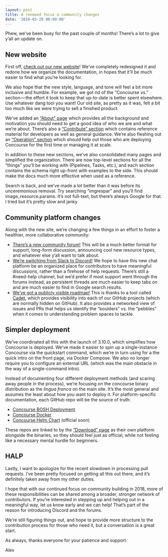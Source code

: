 ```yaml
---
layout: post
title: A renewed focus & community changes
date: '2018-03-29 00:00:00'
---
```


Phew, we’ve been busy for the past couple of months! There’s a lot to give y’all an update on.

## New website

First off, [check out our new website](https://concourse-ci.org)! We’ve completely redesigned it and redone how we organize the documentation, in hopes that it’ll be much easier to find what you’re looking for.

We also hope that the new style, language, and tone will feel a bit more inclusive and humble. For example, we got rid of the “Concourse vs.” section — the effort it took to keep that up-to-date is better spent elsewhere. Use whatever dang tool you want! Our old site, as pretty as it was, felt a bit too much like we were trying to sell a finished product.

We’ve added an [“About” page](https://concourse-ci.org/about.html) which provides all the background and motivation you should need to get a good idea of who we are and what we’re about. There’s also a [“Contribute” section](https://concourse-ci.org/contribute.html) which contains reference material for developers as well as general guidance. We’re also fleshing out an [“Operation” section](https://concourse-ci.org/operation.html) which should help out those who are deploying Concourse for the first time or managing it at scale.

In addition to these new sections, we’ve also consolidated many pages and simplified the organization. There are now top-level sections for all the “things” you’ll be working with (Pipelines, Tasks, etc.), and each section contains the schema right up-front with examples to the side. This should make the docs much more effective when used as a reference.

Search is back, and we’ve made a lot better than it was before its unceremonious removal. Try searching “imgrespar” and you’ll find image\_resource.params. It’s not full-text, but there’s always Google for that. I tried but it’s pretty slow and janky

## Community platform&nbsp;changes

Along with the new site, we’re changing a few things in an effort to foster a healthier, more collaborative community:

- [There’s a new community forum!](https://discuss.concourse-ci.org/t/welcome-to-the-concourse-community/35) This will be a much better format for support, long-form discussion, announcing cool new resource types, and whatever else y’all want to talk about.
- [We’re switching from Slack to Discord!](https://discuss.concourse-ci.org/t/join-us-in-discord/34) We hope to have this new chat platform be an organized place for contributors to have meaningful discussions, rather than a firehose of help requests. There’s still a #need-help channel, but we’d prefer if most support went through the forums instead, as persistent threads are much easier to keep tabs on and are much easier to find in Google search results.
- [We’ve got a publicly visible roadmap!](https://project.concourse-ci.org) This is thanks to a tool called [Cadet](https://github.com/vito/cadet), which provides visibility into each of our GitHub projects (which are normally hidden on GitHub). It also provides a networked view of issues and PRs that helps us identify the “boulders” vs. the “pebbles” when it comes to understanding problem spaces to tackle.

## Simpler deployment

We’ve coordinated all this with the launch of 3.10.0, which simplifies how Concourse is deployed. We’ve made it easier to spin up a single-instance Concourse via the quickstart command, which we’re in turn using for a the quick intro on the front page, via Docker Compose. We also no longer require you to configure an external URL (which was the main obstacle in the way of a single-command intro).

Instead of documenting four different deployment methods (and scaring away people in the process), we’re focusing on the concourse binary distribution as the _lingua franca_ on the main site. It’s the most general and assumes the least about how you want to deploy it. For platform-specific documentation, each GitHub repo will be the source of truth:

- [Concourse BOSH Deployment](https://github.com/concourse/concourse-bosh-deployment)
- [Concourse Docker](https://github.com/concourse/concourse-docker)
- [Concourse Helm Chart](https://github.com/kubernetes/charts/tree/master/stable/concourse) (official soon)

These repos are linked to by the [“Download” page](https://concourse-ci.org/download.html) as their own platform alongside the binaries, so they should feel just as official, while not feeling like a necessary mental hurdle for beginners.

## HALP

Lastly, I want to apologize for the recent slowdown in processing pull requests. I’ve been pretty focused on getting all this out there, and it’s definitely taken away from my other duties.

I hope that with our continued focus on community building in 2018, more of these responsibilities can be shared among a broader, stronger network of contributors. If you’re interested in stepping up and helping out in a meaningful way, let us know early and we can help! That’s part of the reason for introducing Discord and the forums.

We’re still figuring things out, and hope to provide more structure to the contribution process for those who need it, but a conversation is a great start.

As always, thanks everyone for your patience and support.

Alex

